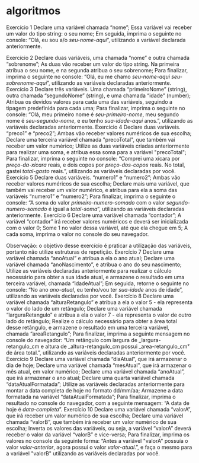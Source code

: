 # algoritmos
Exercício 1
Declare uma variável chamada “nome”;
Essa variável vai receber um valor do tipo string: o seu nome;
Em seguida, imprima o seguinte no console: “Olá, eu sou a/o _seu-nome-aqui_”, utilizando a variável declarada anteriormente.

Exercício 2
Declare duas variáveis, uma chamada “nome” e outra chamada “sobrenome”;
As duas vão receber um valor do tipo string. Na primeira atribua o seu nome, e na segunda atribua o seu sobrenome;
Para finalizar, imprima o seguinte no console: “Olá, eu me chamo _seu-nome-aqui_ _seu-sobrenome-aqui_”, utilizando as variáveis declaradas anteriormente.
Exercício 3
Declare três variáveis. Uma chamada “primeiroNome” (string), outra chamada “segundoNome” (string), e uma chamada “idade” (number);
Atribua os devidos valores para cada uma das variáveis, seguindo a tipagem predefinida para cada uma;
Para finalizar, imprima o seguinte no console: “Olá, meu primeiro nome é _seu-primeiro-nome_, meu segundo nome é _seu-segundo-nome_, e eu tenho _sua-idade-aqui_ anos.”, utilizando as variáveis declaradas anteriormente.
Exercício 4
Declare duas variáveis. “preco1” e “preco2”;
Ambas vão receber valores numéricos de sua escolha;
Declare uma terceira variável chamada "precoTotal", que também vai receber um valor numérico;
Utilize as duas variáveis criadas anteriormente para realizar uma soma, e atribua essa soma para a variável "precoTotal";
Para finalizar, imprima o seguinte no console: “Comprei uma xícara por _preço-da-xícara_ reais, e dois copos por _preço-dos-copos_ reais. No total, gastei _total-gasto_ reais.”, utilizando as variáveis declaradas por você.
Exercício 5
Declare duas variáveis. “numero1” e “numero2”;
Ambas vão receber valores numéricos de sua escolha;
Declare mais uma variável, que também vai receber um valor numérico, e atribua para ela a soma das variáveis “numero1” e “numero2”;
Para finalizar, imprima o seguinte o console: “A soma do valor _primeiro-numero-somado_ com o valor _segundo-numero-somado_ é igual a _total-soma_”, utilizando as variáveis declaradas anteriormente.
Exercício 6
Declare uma variável chamada “contador”;
A variável “contador” irá receber valores numéricos e deverá ser inicializada com o valor 0;
Some 1 no valor dessa variável, até que ela chegue em 5;
A cada soma, imprima o valor no console do seu navegador.

Observação: o objetivo desse exercício é praticar a utilização das variáveis, portanto não utilize estruturas de repetição.
Exercício 7
Declare uma variável chamada “anoAtual” e atribua a ela o ano atual;
Declare uma variável chamada “anoNascimento”, e atribua o ano do seu nascimento;
Utilize as variáveis declaradas anteriormente para realizar o cálculo necessário para obter a sua idade atual, e armazene o resultado em uma terceira variável, chamada “idadeAtual”;
Em seguida, retorne o seguinte no console: “No ano _ano-atual_, eu tenho/vou ter _sua-idade_ anos de idade”, utilizando as variáveis declaradas por você.
Exercício 8
Declare uma variável chamada “alturaRetangulo” e atribua a ela o valor 5 - ela representa o valor do lado de um retângulo;
Declare uma variável chamada “larguraRetangulo” e atribua a ela o valor 7 - ela representa o valor de outro lado do retângulo;
Realize o cálculo necessário para obter a área total desse retângulo, e armazene o resultado em uma terceira variável, chamada “areaRetangulo”;
Para finalizar, imprima a seguinte mensagem no console do navegador: “Um retângulo com largura de _largura-retangulo_cm e altura de _altura-retangulo_cm possui _area-retangulo_cm² de área total.”, utilizando as variáveis declaradas anteriormente por você.
Exercício 9
Declare uma variável chamada “diaAtual”, que irá armazenar o dia de hoje;
Declare uma variável chamada “mesAtual”, que irá armazenar o mês atual, em valor numérico;
Declare uma variável chamada “anoAtual”, que irá armazenar o ano atual;
Declare uma quarta variável chamada “dataAtualFormatada”;
Utilize as variáveis declaradas anteriormente para montar a data completa de hoje no formato dd/mm/aa;
Armazene a data formatada na variável “dataAtualFormatada”;
Para finalizar, imprima o resultado no console do navegador, com a seguinte mensagem: “A data de hoje é _data-completa_”.
Exercício 10
Declare uma variável chamada “valorA”, que irá receber um valor numérico de sua escolha;
Declare uma variável chamada “valorB”, que também irá receber um valor numérico de sua escolha;
Inverta os valores das variáveis, ou seja, a variável “valorA” deverá receber o valor da variável “valorB” e vice-versa;
Para finalizar, imprima os valores no console da seguinte forma: “Antes a variável "valorA" possuía o valor _valor-anterior_, agora possui o valor _valor-atual_.”, e faça o mesmo para a variável "valorB" utilizando as variáveis declaradas por você.
